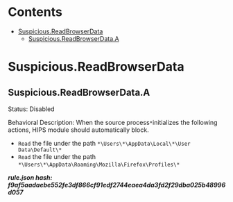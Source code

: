 



Contents
========

* [Suspicious.ReadBrowserData](#suspiciousreadbrowserdata)
	* [Suspicious.ReadBrowserData.A](#suspiciousreadbrowserdataa)

# Suspicious.ReadBrowserData

## Suspicious.ReadBrowserData.A
  
Status: Disabled

Behavioral Description: When the source process`*`initializes the following actions, HIPS module should automatically block.
- `Read` the file under the path `*\Users\*\AppData\Local\*\User Data\Default\*`
- `Read` the file under the path `*\Users\*\AppData\Roaming\Mozilla\Firefox\Profiles\*`
  
***rule.json hash: f9af5aadaebe552fe3df866cf91edf2744eaea4da3fd2f29dba025b48996d057***